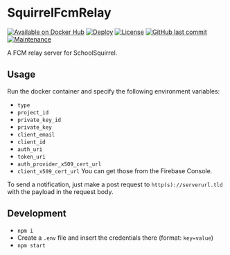 # SquirrelFcmRelay
[![Available on Docker Hub](https://img.shields.io/badge/available_on-Docker_Hub-blue?logo=docker)](https://hub.docker.com/repository/docker/schoolsquirrel/squirrelfcmrelay)
[![Deploy](https://github.com/SchoolSquirrel/squirrelfcmrelay/workflows/Deploy/badge.svg)](https://github.com/SchoolSquirrel/SquirrelFcmRelay/actions)
[![License](https://img.shields.io/badge/License-MIT-blue)](./LICENSE.md)
[![GitHub last commit](https://img.shields.io/github/last-commit/SchoolSquirrel/SquirrelFcmRelay?color=brightgreen)](https://github.com/SchoolSquirrel/SquirrelFcmRelay/commits)
[![Maintenance](https://img.shields.io/maintenance/yes/2020)](https://github.com/SchoolSquirrel/SquirrelFcmRelay/commits)

A FCM relay server for SchoolSquirrel.

## Usage
Run the docker container and specify the following environment variables:
- `type`
- `project_id`
- `private_key_id`
- `private_key`
- `client_email`
- `client_id`
- `auth_uri`
- `token_uri`
- `auth_provider_x509_cert_url`
- `client_x509_cert_url`
You can get those from the Firebase Console.

To send a notification, just make a post request to `http(s)://serverurl.tld` with the payload in the request body.

## Development
- `npm i`
- Create a `.env` file and insert the credentials there (format: `key=value`)
- `npm start`